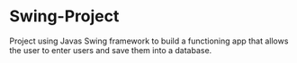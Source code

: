 # Swing-Project

Project using Javas Swing framework to build a functioning app that allows the user to enter users and save them into a database.
